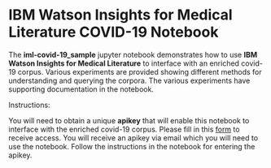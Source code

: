 # IBM Watson Insights for Medical Literature COVID-19 Notebook

The **iml-covid-19_sample** jupyter notebook demonstrates how to use **IBM Watson Insights for Medical Literature** to interface with an enriched covid-19 corpus. Various experiments are provided showing different methods for understanding and querying the corpora.  The various experiments have supporting documentation in the notebook.

Instructions:

You will need to obtain a unique **apikey** that will enable this notebook to interface with the enriched covid-19 corpus.  Please fill in this [form](https://covid-19-navigator.mybluemix.net/WHCS-Form2.html) to receive access.  You will receive an apikey via email which you will need to use the notebook.  Follow the instructions in the notebook for entering the apikey. 
